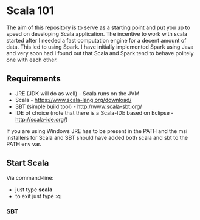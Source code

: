# Scala 101

The aim of this repository is to serve as a starting point and put you up to speed on developing Scala application. The incentive to work with scala started after I needed a fast computation engine for a decent amount of data. This led to using Spark. I have initially implemented Spark using Java and very soon had I found out that Scala and Spark tend to behave politely one with each other. 

## Requirements

* JRE (JDK will do as well) - Scala runs on the JVM
* Scala - https://www.scala-lang.org/download/
* SBT (simple build tool) - http://www.scala-sbt.org/
* IDE of choice (note that there is a Scala-IDE based on Eclipse - http://scala-ide.org/)

If you are using Windows JRE has to be present in the PATH and the msi installers for Scala and SBT should have added both scala and sbt to the PATH env var.

## Start Scala 

Via command-line:
* just type **scala**
* to exit just type **:q**

### SBT 
